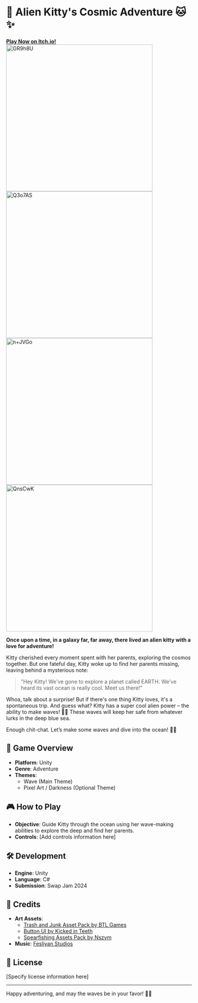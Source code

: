 # 🌌 Alien Kitty's Cosmic Adventure 🐱✨

[**Play Now on Itch.io!**](https://ddanakim0304.itch.io/cat-ch-me-if-you-can)
<img width="397" alt="GR9h8U" src="https://github.com/user-attachments/assets/afed169e-272b-4853-95a1-57155ee202c5">
<img width="397" alt="Q3o7AS" src="https://github.com/user-attachments/assets/c424db25-3a73-40e6-af0a-6200b39a8046">
<img width="397" alt="n+JVGo" src="https://github.com/user-attachments/assets/f50de5c2-2d24-4638-a124-08f6f9fc0cdf">
<img width="397" alt="QnsCwK" src="https://github.com/user-attachments/assets/b80d9f0d-1ea8-4556-bb57-3b7df08aef13">

**Once upon a time, in a galaxy far, far away, there lived an alien kitty with a love for adventure!**

Kitty cherished every moment spent with her parents, exploring the cosmos together. But one fateful day, Kitty woke up to find her parents missing, leaving behind a mysterious note:

> "Hey Kitty! We've gone to explore a planet called EARTH. We've heard its vast ocean is really cool. Meet us there!"

Whoa, talk about a surprise! But if there's one thing Kitty loves, it's a spontaneous trip. And guess what? Kitty has a super cool alien power – the ability to make waves! 🌊💥 These waves will keep her safe from whatever lurks in the deep blue sea.

Enough chit-chat. Let’s make some waves and dive into the ocean! 🌊🐾

## 🚀 Game Overview

- **Platform**: Unity
- **Genre**: Adventure
- **Themes**:
  - Wave (Main Theme)
  - Pixel Art / Darkness (Optional Theme)
  
## 🎮 How to Play

- **Objective**: Guide Kitty through the ocean using her wave-making abilities to explore the deep and find her parents.
- **Controls**: [Add controls information here]

## 🛠 Development

- **Engine**: Unity
- **Language**: C#
- **Submission**: Swap Jam 2024

## 🔗 Credits

- **Art Assets**:
  - [Trash and Junk Asset Pack by BTL Games](https://btl-games.itch.io/trash-and-junk-asset-pack)
  - [Button UI by Kicked in Teeth](https://kicked-in-teeth.itch.io/button-ui)
  - [Spearfishing Assets Pack by Nszym](https://nszym.itch.io/spearfishing-assets-pack)
- **Music**: [Fesliyan Studios](https://www.FesliyanStudios.com)

## 📜 License

[Specify license information here]

---

Happy adventuring, and may the waves be in your favor! 🌊🐾




